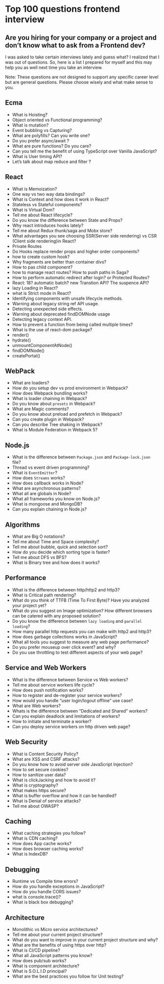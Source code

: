 # Top 100 questions frontend interview

## Are you hiring for your company or a project and don’t know what to ask from a Frontend dev?

I was asked to take certain interviews lately and guess what? I realized that I was out of questions. So, here is a list I prepared for myself and this may help you as well next time you take an interview.

Note: These questions are not designed to support any specific career level but are general questions. Please choose wisely and what make sense to you.


## Ecma
- What is Hoisting?
- Object oriented vs Functional programming?
- What is mutation?
- Event bubbling vs Capturing?
- What are polyfills? Can you write one?
- Do you prefer async/await ?
- What are pure functions? Do you care?
- Can you tell me the benefit of using TypeScript over Vanilla JavaScript?
- What is User timing API?
- Let’s talk about map reduce and filter ?

## React
- What is Memoization?
- One way vs two way data bindings?
- What is Context and how does it work in React?
- Stateless vs Stateful components?
- What is Virtual Dom?
- Tell me about React lifecycle?
- Do you know the difference between State and Props?
- Why react introduces hooks lately?
- Tell me about Redux thunk/saga and Mobx store?
- What advantages you see choosing SSR(Server side rendering) vs CSR (Client side rendering)in React?
- Private Routes
- Do Hooks replace render props and higher order components?
- how to create custom hook?
- Why fragments are better than container divs?
- How to pas child component?
- how to manage react routes? How to push paths in Saga?
- How to perform automatic redirect after login? or Protected Routes?
- React: 18? automatic batch? new Transtion API? The suspence API?
- lazy Loading in React?
- what is Strict mode in React?
- Identifying components with unsafe lifecycle methods.
- Warning about legacy string ref API usage.
- Detecting unexpected side effects.
- Warning about deprecated findDOMNode usage
- Detecting legacy context API.
- How to prevent a function from being called multiple times?
- What is the use of react-dom package?
- render()
- hydrate()
- unmountComponentAtNode()
- findDOMNode()
- createPortal()

## WebPack
- What are loaders?
- How do you setup dev vs prod environment in Webpack?
- How does Webpack bundling works?
- What is loader chaining in Webpack?
- Do you know about `presets` in Webpack?
- What are Magic comments?
- Do you know about preload and prefetch in Webpack?
- Can you create plugin in Webpack?
- Can you describe Tree shaking in Webpack?
- What is Module Federation in Webpack 5?


## Node.js
- What is the difference between `Package.json` and `Package-lock.json` file?
- Thread vs event driven programming?
- What is `EventEmitter`?
- How does `Streams` works?
- How does callback works in Node?
- What are asynchronous patterns?
- What all are globals in Node?
- What all frameworks you know on Node.js?
- What is mongoose and MongoDB?
- Can you explain chaining in Node.js?


## Algorithms
- What are Big O notations?
- Tell me about Time and Space complexity?
- Tell me about bubble, quick and selection sort?
- How do you decide which sorting type is faster?
- Tell me about DFS vs BFS?
- What is Binary tree and how does it works?


## Performance
- What is the difference between http/http2 and http3?
- What is Critical path rendering?
- What do you think of TTFB (Time To First Byte)? Have you analyzed your project yet?
- What do you suggest on Image optimization? How different browsers can be catered with any proposed solution?
- Do you know the difference between `lazy loading` and `parallel loading`?
- How many parallel http requests you can make with http2 and http3?
- How does garbage collections works in JavaScript?
- What all tools you suggest to measure any web page performance?
- Do you prefer mouseup over click event? and why?
- Do you use throttling to test different aspects of your web page?


## Service and Web Workers
- What is the difference between Service vs Web workers?
- Tell me about service workers life cycle?
- How does push notification works?
- How to register and de-register your service workers?
- How would you handle “user login/logout offline” use case?
- What are Web workers?
- Whats is the difference between “Dedicated and Shared” workers?
- Can you explain deadlock and limitations of workers?
- How to initiate and terminate a worker?
- Can you deploy service workers on http driven web page?

## Web Security
- What is Content Security Policy?
- What are XSS and CSRF attacks?
- Do you know how to avoid server side JavaScript Injection?
- How to set secure cookies?
- How to sanitize user data?
- What is clickJacking and how to avoid it?
- What is cryptography?
- What makes https secure?
- What is buffer overflow and how it can be handled?
- What is Denial of service attacks?
- Tell me about OWASP?

## Caching
- What caching strategies you follow?
- What is CDN caching?
- How does App cache works?
- How does browser caching works?
- What is IndexDB?

## Debugging
- Runtime vs Compile time errors?
- How do you handle exceptions in JavaScript?
- How do you handle CORS issues?
- what is console.trace()?
- What is black box debugging?


## Architecture
- Monolithic vs Micro service architectures?
- Tell me about your current project structure?
- What do you want to improve in your current project structure and why?
- What are the benefits of using https over http?
- What is CI/CD pipeline?
- What all JavaScript patterns you know?
- How does pub/sub works?
- What is component architecture?
- What is S.O.L.I.D principal?
- What are the best practices you follow for Unit testing?
